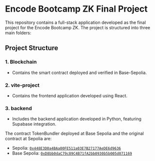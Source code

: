 # Encode Bootcamp ZK Final Project

This repository contains a full-stack application developed as the final project for the Encode Bootcamp ZK. The project is structured into three main folders:

## Project Structure

### 1. Blockchain
- Contains the smart contract deployed and verified in Base-Sepolia.

### 2. vite-project
- Contains the frontend application developed using React.

### 3. backend
- Includes the backend application developed in Python, featuring Supabase integration.

The contract TokenBundler deployed at Base Sepolia and the original contract at Sepolia are:

- Sepolia: [`0x448E3D0a4BAa00FE511a03E7B27177AeDE6d9636`](https://sepolia.etherscan.io/address/0x448E3D0a4BAa00FE511a03E7B27177AeDE6d9636)
- Base Sepolia: [`0xD8bb0daC79c89C4B71fA2bb0930b5b005d071169`](https://sepolia.basescan.org/address/0xd8bb0dac79c89c4b71fa2bb0930b5b005d071169)

